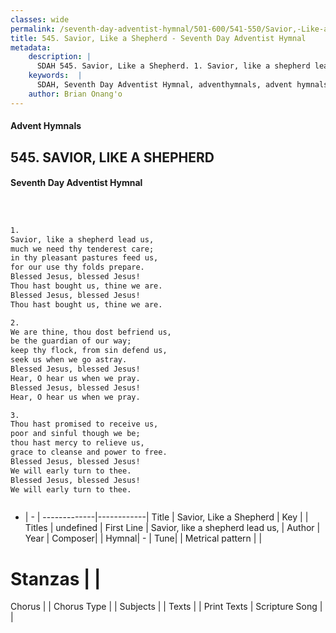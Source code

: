 ```yaml
---
classes: wide
permalink: /seventh-day-adventist-hymnal/501-600/541-550/Savior,-Like-a-Shepherd/
title: 545. Savior, Like a Shepherd - Seventh Day Adventist Hymnal
metadata:
    description: |
      SDAH 545. Savior, Like a Shepherd. 1. Savior, like a shepherd lead us, much we need thy tenderest care; in thy pleasant pastures feed us, for our use thy folds prepare. Blessed Jesus, blessed Jesus! Thou hast bought us, thine we are. Blessed Jesus, blessed Jesus! Thou hast bought us, thine we are.
    keywords:  |
      SDAH, Seventh Day Adventist Hymnal, adventhymnals, advent hymnals, Savior, Like a Shepherd, Savior, like a shepherd lead us, 
    author: Brian Onang'o
---
```


#### Advent Hymnals
## 545. SAVIOR, LIKE A SHEPHERD
#### Seventh Day Adventist Hymnal

```txt



1.
Savior, like a shepherd lead us,
much we need thy tenderest care;
in thy pleasant pastures feed us,
for our use thy folds prepare.
Blessed Jesus, blessed Jesus!
Thou hast bought us, thine we are.
Blessed Jesus, blessed Jesus!
Thou hast bought us, thine we are.

2.
We are thine, thou dost befriend us,
be the guardian of our way;
keep thy flock, from sin defend us,
seek us when we go astray.
Blessed Jesus, blessed Jesus!
Hear, O hear us when we pray.
Blessed Jesus, blessed Jesus!
Hear, O hear us when we pray.

3.
Thou hast promised to receive us,
poor and sinful though we be;
thou hast mercy to relieve us,
grace to cleanse and power to free.
Blessed Jesus, blessed Jesus!
We will early turn to thee.
Blessed Jesus, blessed Jesus!
We will early turn to thee.



```

- |   -  |
-------------|------------|
Title | Savior, Like a Shepherd |
Key |  |
Titles | undefined |
First Line | Savior, like a shepherd lead us, |
Author | 
Year | 
Composer|  |
Hymnal|  - |
Tune|  |
Metrical pattern | |
# Stanzas |  |
Chorus |  |
Chorus Type |  |
Subjects |  |
Texts |  |
Print Texts | 
Scripture Song |  |
  
